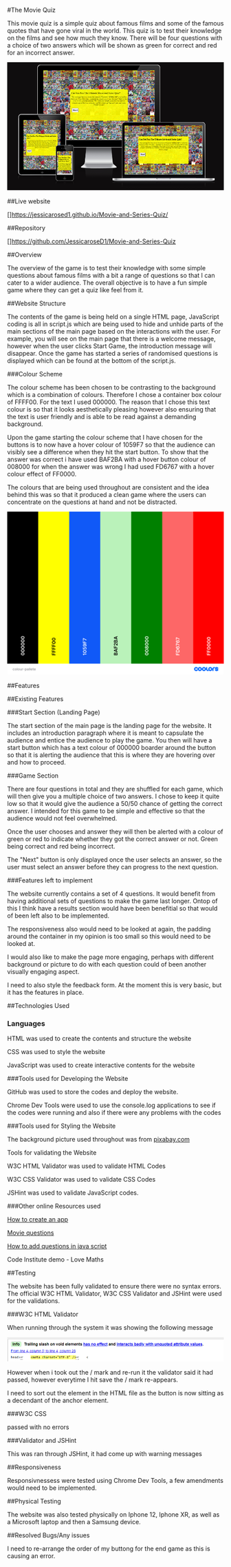 #The Movie Quiz  

This movie quiz is a simple quiz about famous films and some of the famous quotes that have gone viral in the world. This quiz is to test their knowledge on the films and see how much they know. There will be four questions with a choice of two answers which will be shown as green for correct and red for an incorrect answer.

![responsive view of Movie and Series Quiz](/assets/images/am-i-responsive-image.png)

##Live website

[]<https://jessicarosed1.github.io/Movie-and-Series-Quiz/>

##Repository  

[]<https://github.com/JessicaroseD1/Movie-and-Series-Quiz>

##Overview

The overview of the game is to test their knowledge with some simple questions about famous films with a bit a range of questions so that I can cater to a wider audience. The overall objective is to have a fun simple game where they can get a quiz like feel from it.

##Website Structure

The contents of the game is being held on a single HTML page, JavaScript coding is all in script.js which are being used to hide and unhide parts of the main sections of the main page based on the interactions with the user. For example, you will see on the main page that there is a welcome message, however when the user clicks Start Game, the introduction message will disappear. Once the game has started a series of randomised questions is displayed which can be found at the bottom of the script.js.

###Colour Scheme  

The colour scheme has been chosen to be contrasting to the background which is a combination of colours. Therefore I chose a container box colour of FFFF00. For the text I used 000000. The reason that I chose this text colour is so that it looks aesthetically pleasing however also ensuring that the text is user friendly and is able to be read against a demanding background.

Upon the game starting the colour scheme that I have chosen for the buttons is to now have a hover colour of 1059F7 so that the audience can visibly see a difference when they hit the start button. To show that the answer was correct i have used BAF2BA with a hover button colour of 008000 for when the answer was wrong I had used FD6767 with a hover colour effect of FF0000. 

The colours that are being used throughout are consistent and the idea behind this was so that it produced a clean game where the users can concentrate on the questions at hand and not be distracted.

![colour pallete for website](assets/images/colour-pallete.png)

##Features

##Existing Features

###Start Section (Landing Page)

The start section of the main page is the landing page for the website. It includes an introduction paragraph where it is meant to capsulate the audience and entice the audience to play the game. You then will have a start button which has a text colour of 000000 boarder around the button so that it is alerting the audience that this is where they are hovering over and how to proceed.

###Game Section  

There are four questions in total and they are shuffled for each game, which will then give you a multiple choice of two answers. I chose to keep it quite low so that it would give the audience a 50/50 chance of getting the correct answer. I intended for this game to be simple and effective so that the audience would not feel overwhelmed.

Once the user chooses and answer they will then be alerted with a colour of green or red to indicate whether they got the correct answer or not. Green being correct and red being incorrect.

The "Next" button is only displayed once the user selects an answer, so the user must select an answer before they can progress to the next question.

###Features left to implement

The website currently contains a set of 4 questions. It would benefit from having additional sets of questions to make the game last longer. Ontop of this I think have a results section would have been benefitial so that would of been left also to be implemented.

The responsiveness also would need to be looked at again, the padding around the container in my opinion is too small so this would need to be looked at.

I would also like to make the page more engaging, perhaps with different background or picture to do with each question could of been another visually engaging aspect.

I need to also style the feedback form. At the moment this is very basic, but it has the features in place.

##Technologies Used

### Languages

HTML was used to create the contents and structure the website  

CSS was used to style the website

JavaScript was used to create interactive contents for the website

###Tools used for Developing the Website  

GitHub was used to store the codes and deploy the website.

Chrome Dev Tools were used to use the console.log applications to see if the codes were running and also if there were any problems with the codes

###Tools used for Styling the Website

The background picture used throughout was from [pixabay.com](https://pixabay.com)

Tools for validating the Website

W3C HTML Validator was used to validate HTML Codes

W3C CSS Validator was used to validate CSS Codes  

JSHint was used to validate JavaScript codes.

###Other online Resources used  

[How to create an app](<https://www.youtube.com/watch?v=riDzcEQbX6k>)

[Movie questions](<https://parade.com/977752/samuelmurrian/movie-trivia/>)

[How to add questions in java script](<https://www.geeksforgeeks.org/how-to-create-a-simple-javascript-quiz/>)

Code Institute demo - Love Maths  

##Testing

The website has been fully validated to ensure there were no syntax errors. The official W3C HTML Validator, W3C CSS Validator and JSHint were used for the validations. 

###W3C HTML Validator

When running through the system it was showing the following message

![error message](/assets/images/error-message.png)

However when i took out the / mark and re-run it the validator said it had passed, however everytime I hit save the / mark re-appears.

I need to sort out the <a> element in the HTML file as the button is now sitting as a decendant of the anchor element.

###W3C CSS

passed with no errors

###Validator and JSHint  

This was ran through JSHint, it had come up with warning messages

##Responsiveness  

Responsivnessess were tested using Chrome Dev Tools, a few amendments would need to be implemented.

##Physical Testing

The website was also tested physically on Iphone 12, Iphone XR, as well as a Microsoft laptop and then a Samsung device.

##Resolved Bugs/Any issues  

I need to re-arrange the order of my buttong for the end game as this is causing an error.













